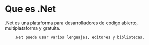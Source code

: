 # Que es .Net

.Net es una plataforma para desarrolladores de codigo abierto, multiplataforma y gratuita.

        .Net puede usar varios lenguajes, editores y bibliotecas.